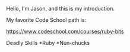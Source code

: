 Hello, I'm Jason, and this is my introduction.

My favorite Code School path is:

https://www.codeschool.com/courses/ruby-bits

Deadly Skills
*Ruby
*Nun-chucks
